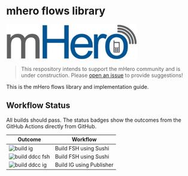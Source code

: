 # mhero flows library

<img src="input/images/mherlogo.png" width="350">

> This respository intends to support the mHero community and is under construction. Please [open an issue](https://github.com/intrahealth/mhero-flows/issues/new/choose) to provide suggestions!

This is the mHero flows library and implementation guide.

## Workflow Status

All builds should pass. The status badges show the outcomes from the GitHub Actions directly from GitHub.

| **Outcome** | **Workflow** |
| --- | --- |
| ![build ig](https://github.com/intrahealth/mhero-flows/workflows/build_fsh/badge.svg) | Build FSH using Sushi |
| ![build ddcc fsh](https://github.com/intrahealth/mhero-flows/workflows/build_fsh/badge.svg) | Build FSH using Sushi |
| ![build ddcc ig](https://github.com/intrahealth/mhero-flows/workflows/build_ig/badge.svg) | Build IG using Publisher |

